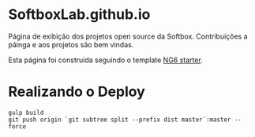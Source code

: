 SoftboxLab.github.io
===================

Página de exibição dos projetos open source da Softbox. Contribuições a páinga e aos projetos são bem vindas.


Esta página foi construída seguindo o template [NG6 starter](https://github.com/AngularClass/NG6-starter).

# Realizando o Deploy

```
gulp build
git push origin `git subtree split --prefix dist master`:master --force
```
